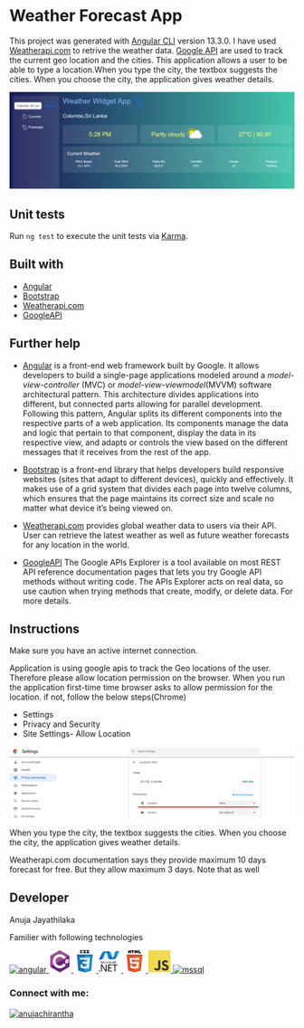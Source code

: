# Weather Forecast App
This project was generated with [Angular CLI](https://github.com/angular/angular-cli) version 13.3.0. I have used [Weatherapi.com](https://www.weatherapi.com/) to retrive the weather data. [Google API](https://developers.google.com/maps) are used to track the current geo location and the cities. This application allows a user to be able to type a location.When you type the city, the textbox suggests the cities. When you choose the city, the application gives weather details.

![This image displays the homepage for Angular Weather app](src/assets/images/weather_forecast.png)

## Unit tests

Run `ng test` to execute the unit tests via [Karma](https://karma-runner.github.io).

## Built with
- [Angular](https://angular.io/)
- [Bootstrap](https://getbootstrap.com/)
- [Weatherapi.com](https://www.weatherapi.com/)
- [GoogleAPI](https://developers.google.com/apis-explorer)

## Further help

- [Angular](https://angular.io/) is a front-end web framework built by Google. It allows developers to build a single-page applications modeled around a *model-view-controller* (MVC) or *model-view-viewmodel*(MVVM) software architectural pattern. This architecture divides applications into different, but connected parts allowing for parallel development. Following this pattern, Angular splits its different components into the respective parts of a web application. Its components manage the data and logic that pertain to that component, display the data in its respective view, and adapts or controls the view based on the different messages that it receives from the rest of the app.

- [Bootstrap](https://getbootstrap.com/) is a front-end library that helps developers build responsive websites (sites that adapt to different devices), quickly and effectively. It makes use of a grid system that divides each page into twelve columns, which ensures that the page maintains its correct size and scale no matter what device it’s being viewed on.

- [Weatherapi.com](https://www.weatherapi.com/) provides global weather data to users via their API. User can retrieve the latest weather as well as future weather forecasts for any location in the world.

- [GoogleAPI](https://developers.google.com/apis-explorer) The Google APIs Explorer is a tool available on most REST API reference documentation pages that lets you try Google API methods without writing code. The APIs Explorer acts on real data, so use caution when trying methods that create, modify, or delete data. For more details.

## Instructions

Make sure you have an active internet connection.

Application is using google apis to track the Geo locations of the user. Therefore please allow location permission on the browser. When you run the application first-time time browser asks to allow permission for the location. if not, follow the below steps(Chrome)

- Settings
- Privacy and Security
- Site Settings- Allow Location

![allow location](src/assets/images/allow_location.png)


When you type the city, the textbox suggests the cities. When you choose the city, the application gives weather details.

Weatherapi.com documentation says they provide maximum 10 days forecast for free. But they allow maximum 3 days. Note that as well

## Developer

Anuja Jayathilaka

Familier with following technologies

<p align="left"> <a href="https://angular.io" target="_blank" rel="noreferrer"> <img src="https://angular.io/assets/images/logos/angular/angular.svg" alt="angular" width="40" height="40"/> </a> <a href="https://www.w3schools.com/cs/" target="_blank" rel="noreferrer"> <img src="https://raw.githubusercontent.com/devicons/devicon/master/icons/csharp/csharp-original.svg" alt="csharp" width="40" height="40"/> </a> <a href="https://www.w3schools.com/css/" target="_blank" rel="noreferrer"> <img src="https://raw.githubusercontent.com/devicons/devicon/master/icons/css3/css3-original-wordmark.svg" alt="css3" width="40" height="40"/> </a> <a href="https://dotnet.microsoft.com/" target="_blank" rel="noreferrer"> <img src="https://raw.githubusercontent.com/devicons/devicon/master/icons/dot-net/dot-net-original-wordmark.svg" alt="dotnet" width="40" height="40"/> </a> <a href="https://www.w3.org/html/" target="_blank" rel="noreferrer"> <img src="https://raw.githubusercontent.com/devicons/devicon/master/icons/html5/html5-original-wordmark.svg" alt="html5" width="40" height="40"/> </a> <a href="https://developer.mozilla.org/en-US/docs/Web/JavaScript" target="_blank" rel="noreferrer"> <img src="https://raw.githubusercontent.com/devicons/devicon/master/icons/javascript/javascript-original.svg" alt="javascript" width="40" height="40"/> </a> <a href="https://www.microsoft.com/en-us/sql-server" target="_blank" rel="noreferrer"> <img src="https://www.svgrepo.com/show/303229/microsoft-sql-server-logo.svg" alt="mssql" width="40" height="40"/> </a> </p>

<h3 align="left">Connect with me:</h3>
<p align="left">
<a href="https://linkedin.com/in/anujachirantha" target="blank"><img align="center" src="https://raw.githubusercontent.com/rahuldkjain/github-profile-readme-generator/master/src/images/icons/Social/linked-in-alt.svg" alt="anujachirantha" height="30" width="40" /></a>
</p>
